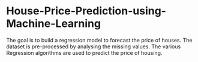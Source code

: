 # House-Price-Prediction-using-Machine-Learning

The goal is to build a regression model to forecast the price of houses. The dataset is pre-processed by analysing the missing values. The various Regression algorithms are used to predict the price of housing.
